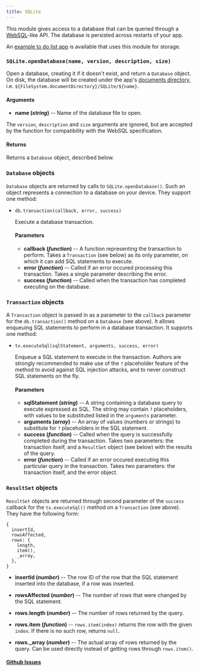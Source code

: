 ```yaml
---
title: SQLite
---
```


This module gives access to a database that can be queried through a [WebSQL](https://www.w3.org/TR/webdatabase/)-like API. The database is persisted across restarts of your app.

An [example to do list app](https://github.com/expo/sqlite-example) is available that uses this module for storage.

### `SQLite.openDatabase(name, version, description, size)`

Open a database, creating it if it doesn't exist, and return a `Database` object. On disk, the database will be created under the app's [documents directory](../filesystem), i.e. `${FileSystem.documentDirectory}/SQLite/${name}`.

#### Arguments

-   **name (_string_)** -- Name of the database file to open.

  The `version`, `description` and `size` arguments are ignored, but are accepted by the function for compatibility with the WebSQL specification.

#### Returns

Returns a `Database` object, described below.

### `Database` objects

`Database` objects are returned by calls to `SQLite.openDatabase()`. Such an object represents a connection to a database on your device. They support one method:

-   `db.transaction(callback, error, success)`

    Execute a database transaction.

    #### Parameters

    -   **callback (_function_)** -- A function representing the transaction to perform. Takes a `Transaction` (see below) as its only parameter, on which it can add SQL statements to execute.
    -   **error (_function_)** -- Called if an error occured processing this transaction. Takes a single parameter describing the error.
    -   **success (_function_)** -- Called when the transaction has completed executing on the database.

### `Transaction` objects

A `Transaction` object is passed in as a parameter to the `callback` parameter for the `db.transaction()` method on a `Database` (see above). It allows enqueuing SQL statements to perform in a database transaction. It supports one method:

-   `tx.executeSql(sqlStatement, arguments, success, error)`

    Enqueue a SQL statement to execute in the transaction. Authors are strongly recommended to make use of the `?` placeholder feature of the method to avoid against SQL injection attacks, and to never construct SQL statements on the fly.

    #### Parameters

    -   **sqlStatement (_string_)** -- A string containing a database query to execute expressed as SQL. The string may contain `?` placeholders, with values to be substituted listed in the `arguments` parameter.
    -   **arguments (_array_)** -- An array of values (numbers or strings) to substitute for `?` placeholders in the SQL statement.
    -   **success (_function_)** -- Called when the query is successfully completed during the transaction. Takes two parameters: the transaction itself, and a `ResultSet` object (see below) with the results of the query.
    -   **error (_function_)** -- Called if an error occured executing this particular query in the transaction. Takes two parameters: the transaction itself, and the error object.

### `ResultSet` objects

`ResultSet` objects are returned through second parameter of the `success` callback for the `tx.executeSql()` method on a `Transaction` (see above). They have the following form:

```
{
  insertId,
  rowsAffected,
  rows: {
    length,
    item(),
    _array,
  },
}
```

-   **insertId (_number_)** -- The row ID of the row that the SQL statement inserted into the database, if a row was inserted.

-   **rowsAffected (_number_)** -- The number of rows that were changed by the SQL statement.

-   **rows.length (_number_)** -- The number of rows returned by the query.

-   **rows.item (_function_)** -- `rows.item(index)` returns the row with the given `index`. If there is no such row, returns `null`.

-   **rows._array (_number_)** -- The actual array of rows returned by the query. Can be used directly instead of getting rows through `rows.item()`.

#### [Github Issues](https://github.com/expo/expo/labels/SQLite)
